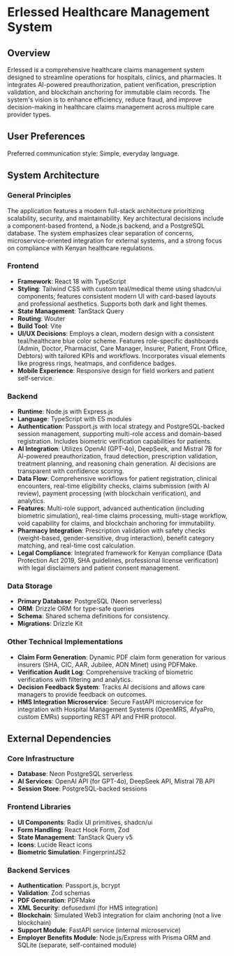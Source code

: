 # Erlessed Healthcare Management System

## Overview
Erlessed is a comprehensive healthcare claims management system designed to streamline operations for hospitals, clinics, and pharmacies. It integrates AI-powered preauthorization, patient verification, prescription validation, and blockchain anchoring for immutable claim records. The system's vision is to enhance efficiency, reduce fraud, and improve decision-making in healthcare claims management across multiple care provider types.

## User Preferences
Preferred communication style: Simple, everyday language.

## System Architecture

### General Principles
The application features a modern full-stack architecture prioritizing scalability, security, and maintainability. Key architectural decisions include a component-based frontend, a Node.js backend, and a PostgreSQL database. The system emphasizes clear separation of concerns, microservice-oriented integration for external systems, and a strong focus on compliance with Kenyan healthcare regulations.

### Frontend
- **Framework**: React 18 with TypeScript
- **Styling**: Tailwind CSS with custom teal/medical theme using shadcn/ui components; features consistent modern UI with card-based layouts and professional aesthetics. Supports both dark and light themes.
- **State Management**: TanStack Query
- **Routing**: Wouter
- **Build Tool**: Vite
- **UI/UX Decisions**: Employs a clean, modern design with a consistent teal/healthcare blue color scheme. Features role-specific dashboards (Admin, Doctor, Pharmacist, Care Manager, Insurer, Patient, Front Office, Debtors) with tailored KPIs and workflows. Incorporates visual elements like progress rings, heatmaps, and confidence badges.
- **Mobile Experience**: Responsive design for field workers and patient self-service.

### Backend
- **Runtime**: Node.js with Express.js
- **Language**: TypeScript with ES modules
- **Authentication**: Passport.js with local strategy and PostgreSQL-backed session management, supporting multi-role access and domain-based registration. Includes biometric verification capabilities for patients.
- **AI Integration**: Utilizes OpenAI (GPT-4o), DeepSeek, and Mistral 7B for AI-powered preauthorization, fraud detection, prescription validation, treatment planning, and reasoning chain generation. AI decisions are transparent with confidence scoring.
- **Data Flow**: Comprehensive workflows for patient registration, clinical encounters, real-time eligibility checks, claims submission (with AI review), payment processing (with blockchain verification), and analytics.
- **Features**: Multi-role support, advanced authentication (including biometric simulation), real-time claims processing, multi-stage workflow, void capability for claims, and blockchain anchoring for immutability.
- **Pharmacy Integration**: Prescription validation with safety checks (weight-based, gender-sensitive, drug interaction), benefit category matching, and real-time cost calculation.
- **Legal Compliance**: Integrated framework for Kenyan compliance (Data Protection Act 2019, SHA guidelines, professional license verification) with legal disclaimers and patient consent management.

### Data Storage
- **Primary Database**: PostgreSQL (Neon serverless)
- **ORM**: Drizzle ORM for type-safe queries
- **Schema**: Shared schema definitions for consistency.
- **Migrations**: Drizzle Kit

### Other Technical Implementations
- **Claim Form Generation**: Dynamic PDF claim form generation for various insurers (SHA, CIC, AAR, Jubilee, AON Minet) using PDFMake.
- **Verification Audit Log**: Comprehensive tracking of biometric verifications with filtering and analytics.
- **Decision Feedback System**: Tracks AI decisions and allows care managers to provide feedback on outcomes.
- **HMS Integration Microservice**: Secure FastAPI microservice for integration with Hospital Management Systems (OpenMRS, AfyaPro, custom EMRs) supporting REST API and FHIR protocol.

## External Dependencies

### Core Infrastructure
- **Database**: Neon PostgreSQL serverless
- **AI Services**: OpenAI API (for GPT-4o), DeepSeek API, Mistral 7B API
- **Session Store**: PostgreSQL-backed sessions

### Frontend Libraries
- **UI Components**: Radix UI primitives, shadcn/ui
- **Form Handling**: React Hook Form, Zod
- **State Management**: TanStack Query v5
- **Icons**: Lucide React icons
- **Biometric Simulation**: FingerprintJS2

### Backend Services
- **Authentication**: Passport.js, bcrypt
- **Validation**: Zod schemas
- **PDF Generation**: PDFMake
- **XML Security**: defusedxml (for HMS integration)
- **Blockchain**: Simulated Web3 integration for claim anchoring (not a live blockchain)
- **Support Module**: FastAPI service (internal microservice)
- **Employer Benefits Module**: Node.js/Express with Prisma ORM and SQLite (separate, self-contained module)